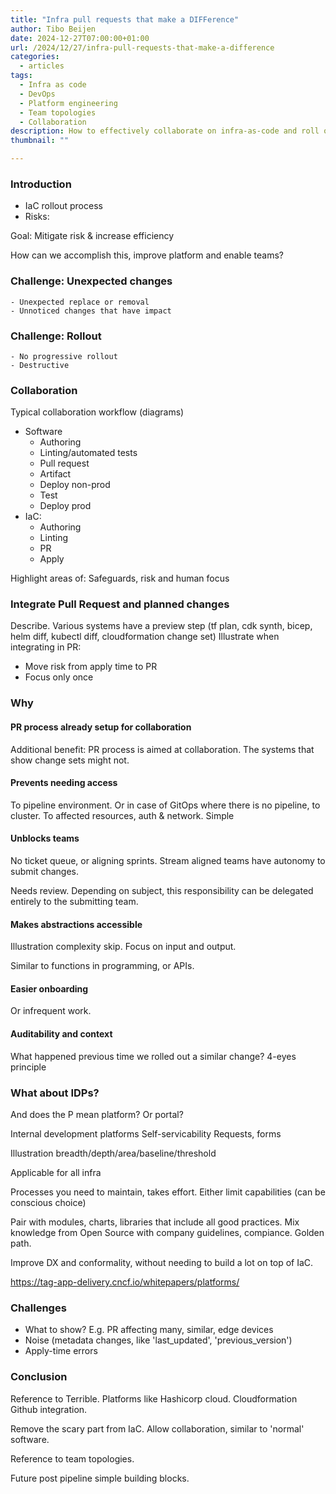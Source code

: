 ```yaml
---
title: "Infra pull requests that make a DIFFerence"
author: Tibo Beijen
date: 2024-12-27T07:00:00+01:00
url: /2024/12/27/infra-pull-requests-that-make-a-difference
categories:
  - articles
tags:
  - Infra as code
  - DevOps
  - Platform engineering
  - Team topologies
  - Collaboration
description: How to effectively collaborate on infra-as-code and roll out changes with confidence
thumbnail: ""

---
```



### Introduction
- IaC rollout process
- Risks:

Goal: Mitigate risk & increase efficiency

How can we accomplish this, improve platform and enable teams?

### Challenge: Unexpected changes
    - Unexpected replace or removal
    - Unnoticed changes that have impact

### Challenge: Rollout
    - No progressive rollout
    - Destructive

### Collaboration

Typical collaboration workflow (diagrams)
- Software
  - Authoring
  - Linting/automated tests
  - Pull request
  - Artifact
  - Deploy non-prod
  - Test
  - Deploy prod
- IaC:
  - Authoring
  - Linting
  - PR
  - Apply

Highlight areas of: Safeguards, risk and human focus

### Integrate Pull Request and planned changes

Describe. 
Various systems have a preview step (tf plan, cdk synth, bicep, helm diff, kubectl diff, cloudformation change set)
Illustrate when integrating in PR:
* Move risk from apply time to PR
* Focus only once

### Why

#### PR process already setup for collaboration

Additional benefit: PR process is aimed at collaboration. The systems that show change sets might not.

#### Prevents needing access

To pipeline environment. Or in case of GitOps where there is no pipeline, to cluster.
To affected resources, auth & network.
Simple

#### Unblocks teams

No ticket queue, or aligning sprints. Stream aligned teams have autonomy to submit changes.

Needs review. Depending on subject, this responsibility can be delegated entirely to the submitting team.

#### Makes abstractions accessible

Illustration complexity skip. Focus on input and output.

Similar to functions in programming, or APIs.

#### Easier onboarding

Or infrequent work. 

#### Auditability and context

What happened previous time we rolled out a similar change?
4-eyes principle

### What about IDPs?

And does the P mean platform? Or portal?

Internal development platforms
Self-servicability
Requests, forms

Illustration breadth/depth/area/baseline/threshold

Applicable for all infra

Processes you need to maintain, takes effort. Either limit capabilities (can be conscious choice)

Pair with modules, charts, libraries that include all good practices. Mix knowledge from Open Source with company guidelines, compiance. Golden path.

Improve DX and conformality, without needing to build a lot on top of IaC.

https://tag-app-delivery.cncf.io/whitepapers/platforms/


### Challenges

- What to show? E.g. PR affecting many, similar, edge devices
- Noise (metadata changes, like 'last_updated', 'previous_version')
- Apply-time errors

### Conclusion

Reference to Terrible. Platforms like Hashicorp cloud. Cloudformation Github integration.

Remove the scary part from IaC. Allow collaboration, similar to 'normal' software.

Reference to team topologies.

Future post pipeline simple building blocks.




